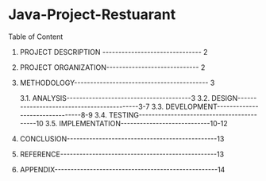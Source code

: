 # Java-Project-Restuarant

Table of Content

1. PROJECT DESCRIPTION ------------------------------- 2
2. PROJECT ORGANIZATION----------------------------- 2
3. METHODOLOGY------------------------------------------ 3
	
	3.1. ANALYSIS---------------------------------------3
	3.2. DESIGN-------------------------------------------3-7
	3.3. DEVELOPMENT--------------------------------8-9
	3.4. TESTING------------------------------------------10
	3.5. IMPLEMENTATION----------------------------10-12

4. CONCLUSION-----------------------------------------------13
5. REFERENCE-------------------------------------------------13
6. APPENDIX---------------------------------------------------14
